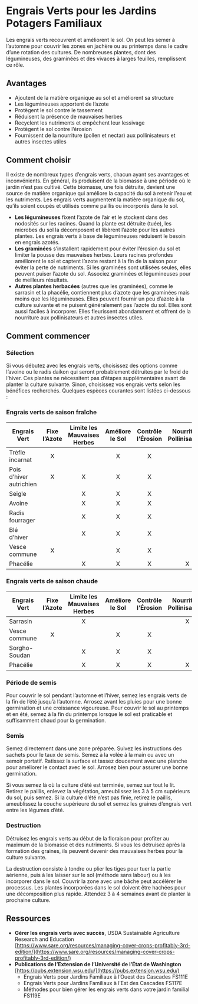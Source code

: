 # Engrais Verts pour les Jardins Potagers Familiaux

Les engrais verts recouvrent et améliorent le sol. On peut les semer à l’automne pour couvrir les zones en jachère ou au printemps dans le cadre d’une rotation des cultures. De nombreuses plantes, dont des légumineuses, des graminées et des vivaces à larges feuilles, remplissent ce rôle.

## Avantages

- Ajoutent de la matière organique au sol et améliorent sa structure
- Les légumineuses apportent de l’azote
- Protègent le sol contre le tassement
- Réduisent la présence de mauvaises herbes
- Recyclent les nutriments et empêchent leur lessivage
- Protègent le sol contre l’érosion
- Fournissent de la nourriture (pollen et nectar) aux pollinisateurs et autres insectes utiles

## Comment choisir

Il existe de nombreux types d’engrais verts, chacun ayant ses avantages et inconvénients. En général, ils produisent de la biomasse à une période où le jardin n’est pas cultivé. Cette biomasse, une fois détruite, devient une source de matière organique qui améliore la capacité du sol à retenir l’eau et les nutriments. Les engrais verts augmentent la matière organique du sol, qu’ils soient coupés et utilisés comme paillis ou incorporés dans le sol.

- **Les légumineuses** fixent l’azote de l’air et le stockent dans des nodosités sur les racines. Quand la plante est détruite (tuée), les microbes du sol la décomposent et libèrent l’azote pour les autres plantes. Les engrais verts à base de légumineuses réduisent le besoin en engrais azotés.
- **Les graminées** s’installent rapidement pour éviter l’érosion du sol et limiter la pousse des mauvaises herbes. Leurs racines profondes améliorent le sol et captent l’azote restant à la fin de la saison pour éviter la perte de nutriments. Si les graminées sont utilisées seules, elles peuvent puiser l’azote du sol. Associez graminées et légumineuses pour de meilleurs résultats.
- **Autres plantes herbacées** (autres que les graminées), comme le sarrasin et la phacélie, contiennent plus d’azote que les graminées mais moins que les légumineuses. Elles peuvent fournir un peu d’azote à la culture suivante et ne puisent généralement pas l’azote du sol. Elles sont aussi faciles à incorporer. Elles fleurissent abondamment et offrent de la nourriture aux pollinisateurs et autres insectes utiles.

## Comment commencer

### Sélection

Si vous débutez avec les engrais verts, choisissez des options comme l’avoine ou le radis daikon qui seront probablement détruites par le froid de l’hiver. Ces plantes ne nécessitent pas d’étapes supplémentaires avant de planter la culture suivante. Sinon, choisissez vos engrais verts selon les bénéfices recherchés. Quelques espèces courantes sont listées ci-dessous :

### Engrais verts de saison fraîche

| Engrais Vert           | Fixe l’Azote | Limite les Mauvaises Herbes | Améliore le Sol | Contrôle l’Érosion | Nourrit les Pollinisateurs |
|------------------------|:------------:|:--------------------------:|:---------------:|:------------------:|:--------------------------:|
| Trèfle incarnat        | X            |                            | X               | X                  |                            |
| Pois d’hiver autrichien| X            | X                          | X               | X                  |                            |
| Seigle                 |              | X                          | X               | X                  |                            |
| Avoine                 |              | X                          | X               | X                  |                            |
| Radis fourrager        |              | X                          | X               | X                  |                            |
| Blé d’hiver            |              | X                          | X               | X                  |                            |
| Vesce commune          | X            |                            | X               | X                  |                            |
| Phacélie               |              | X                          | X               | X                  | X                          |

### Engrais verts de saison chaude

| Engrais Vert           | Fixe l’Azote | Limite les Mauvaises Herbes | Améliore le Sol | Contrôle l’Érosion | Nourrit les Pollinisateurs |
|------------------------|:------------:|:--------------------------:|:---------------:|:------------------:|:--------------------------:|
| Sarrasin               |              | X                          |                 |                    | X                          |
| Vesce commune          | X            |                            | X               | X                  |                            |
| Sorgho-Soudan          |              | X                          | X               | X                  |                            |
| Phacélie               |              | X                          | X               | X                  | X                          |

### Période de semis

Pour couvrir le sol pendant l’automne et l’hiver, semez les engrais verts de la fin de l’été jusqu’à l’automne. Arrosez avant les pluies pour une bonne germination et une croissance vigoureuse. Pour couvrir le sol au printemps et en été, semez à la fin du printemps lorsque le sol est praticable et suffisamment chaud pour la germination.

### Semis

Semez directement dans une zone préparée. Suivez les instructions des sachets pour le taux de semis. Semez à la volée à la main ou avec un semoir portatif. Ratissez la surface et tassez doucement avec une planche pour améliorer le contact avec le sol. Arrosez bien pour assurer une bonne germination.

Si vous semez là où la culture d’été est terminée, semez sur tout le lit. Retirez le paillis, enlevez la végétation, ameublissez les 3 à 5 cm supérieurs du sol, puis semez. Si la culture d’été n’est pas finie, retirez le paillis, ameublissez la couche supérieure du sol et semez les graines d’engrais vert entre les légumes d’été.

### Destruction

Détruisez les engrais verts au début de la floraison pour profiter au maximum de la biomasse et des nutriments. Si vous les détruisez après la formation des graines, ils peuvent devenir des mauvaises herbes pour la culture suivante.

La destruction consiste à tondre ou plier les tiges pour tuer la partie aérienne, puis à les laisser sur le sol (méthode sans labour) ou à les incorporer dans le sol. Couvrir la zone avec une bâche peut accélérer le processus. Les plantes incorporées dans le sol doivent être hachées pour une décomposition plus rapide. Attendez 3 à 4 semaines avant de planter la prochaine culture.

## Ressources

- **Gérer les engrais verts avec succès**, USDA Sustainable Agriculture Research and Education  
  [https://www.sare.org/resources/managing-cover-crops-profitably-3rd-edition/](https://www.sare.org/resources/managing-cover-crops-profitably-3rd-edition/)
- **Publications de l’Extension de l’Université de l’État de Washington**  
  [https://pubs.extension.wsu.edu/](https://pubs.extension.wsu.edu/)
    - Engrais Verts pour Jardins Familiaux à l’Ouest des Cascades FS111E
    - Engrais Verts pour Jardins Familiaux à l’Est des Cascades FS117E
    - Méthodes pour bien gérer les engrais verts dans votre jardin familial FS119E
